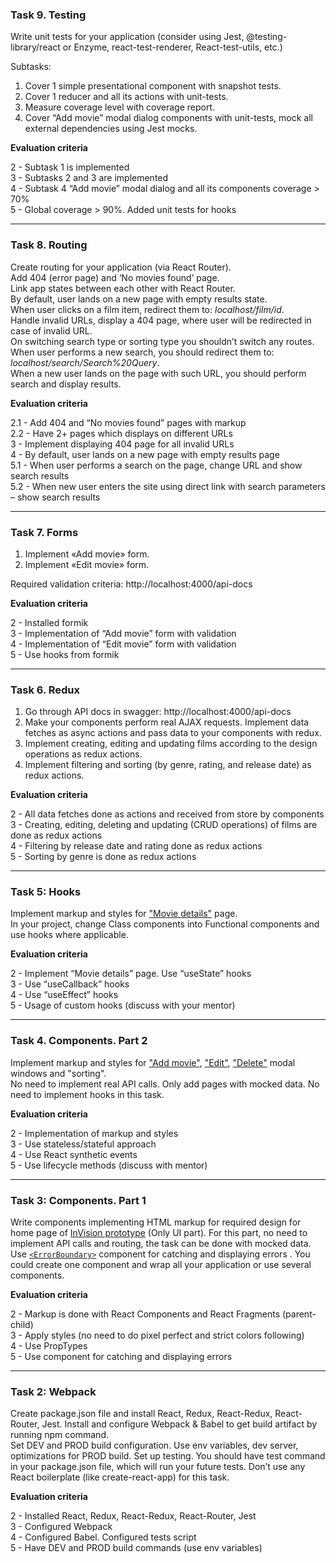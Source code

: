 ### Task 9. Testing

Write unit tests for your application (consider using Jest, @testing-library/react or Enzyme, react-test-renderer, React-test-utils, etc.)

Subtasks:

1. Cover 1 simple presentational component with snapshot tests.
2. Cover 1 reducer and all its actions with unit-tests.
3. Measure coverage level with coverage report.
4. Cover “Add movie” modal dialog components with unit-tests, mock all external dependencies using Jest mocks.

**Evaluation criteria**

2 - Subtask 1 is implemented  
3 - Subtasks 2 and 3 are implemented  
4 - Subtask 4 “Add movie” modal dialog and all its components coverage > 70%  
5 - Global coverage > 90%. Added unit tests for hooks

---

### Task 8. Routing

Create routing for your application (via React Router).  
Add 404 (error page) and ‘No movies found’ page.  
Link app states between each other with React Router.  
By default, user lands on a new page with empty results state.  
When user clicks on a film item, redirect them to:
_localhost/film/id_.  
Handle invalid URLs, display a 404 page, where user will be redirected in case of invalid URL.  
On switching search type or sorting type you shouldn’t switch any routes.  
When user performs a new search, you should redirect them to: _localhost/search/Search%20Query_.  
When a new user lands on the page with such URL, you should perform search and display results.

**Evaluation criteria**

2.1 - Add 404 and “No movies found” pages with markup  
2.2 - Have 2+ pages which displays on different URLs  
3 - Implement displaying 404 page for all invalid URLs  
4 - By default, user lands on a new page with empty results page  
5.1 - When user performs a search on the page, change URL and show search results  
5.2 - When new user enters the site using direct link with search parameters – show search results

---

### Task 7. Forms

1. Implement «Add movie» form.
2. Implement «Edit movie» form.

Required validation criteria: http://localhost:4000/api-docs

**Evaluation criteria**

2 - Installed formik  
3 - Implementation of “Add movie” form with validation  
4 - Implementation of “Edit movie” form with validation  
5 - Use hooks from formik

---

### Task 6. Redux

1. Go through API docs in swagger: http://localhost:4000/api-docs
2. Make your components perform real AJAX requests. Implement data fetches as async actions and pass data to your components with redux.
3. Implement creating, editing and updating films according to the design operations as redux actions.
4. Implement filtering and sorting (by genre, rating, and release date) as redux actions.

**Evaluation criteria**

2 - All data fetches done as actions and received from store by components  
3 - Creating, editing, deleting and updating (CRUD operations) of films are done as redux actions  
4 - Filtering by release date and rating done as redux actions  
5 - Sorting by genre is done as redux actions

---

### Task 5: Hooks

Implement markup and styles for ["Movie details"](https://projects.invisionapp.com/share/F9VXQ7IMZGY/#/screens/407583174) page.  
In your project, change Class components into Functional components and use hooks where applicable.

**Evaluation criteria**

2 - Implement “Movie details” page. Use “useState” hooks  
3 - Use “useCallback” hooks  
4 - Use “useEffect” hooks  
5 - Usage of custom hooks (discuss with your mentor)

---

### Task 4. Components. Part 2

Implement markup and styles for ["Add movie"](https://projects.invisionapp.com/share/F9VXQ7IMZGY/#/screens/406802247), ["Edit"](https://projects.invisionapp.com/share/F9VXQ7IMZGY/#/screens/406802252), ["Delete"](https://projects.invisionapp.com/share/F9VXQ7IMZGY/#/screens/406802251) modal windows and "sorting".  
No need to implement real API calls. Only add pages with mocked data. No need to implement hooks in this task.

**Evaluation criteria**

2 - Implementation of markup and styles  
3 - Use stateless/stateful approach  
4 - Use React synthetic events  
5 - Use lifecycle methods (discuss with mentor)

---

### Task 3: Components. Part 1

Write components implementing HTML markup for required design for home page of [InVision prototype](https://projects.invisionapp.com/share/F9VXQ7IMZGY/#/screens/406802250) (Only UI part). For this part, no need to implement API calls and routing, the task can be done with mocked data.  
Use [`<ErrorBoundary>`](https://reactjs.org/docs/error-boundaries.html) component for catching and displaying errors . You could create one component and wrap all your application or use several components.

**Evaluation criteria**

2 - Markup is done with React Components and React Fragments (parent-child)  
3 - Apply styles (no need to do pixel perfect and strict colors following)  
4 - Use PropTypes  
5 - Use <ErrorBoundary> component for catching and displaying errors

---

### Task 2: Webpack

Create package.json file and install React, Redux, React-Redux, React-Router, Jest. Install and configure Webpack & Babel to get build artifact by running npm command.  
Set DEV and PROD build configuration. Use env variables, dev server, optimizations for PROD build. Set up testing. You should have test command in your package.json file, which will run your future tests. Don’t use any React boilerplate (like create-react-app) for this task.

**Evaluation criteria**

2 - Installed React, Redux, React-Redux, React-Router, Jest  
3 - Configured Webpack  
4 - Configured Babel. Configured tests script  
5 - Have DEV and PROD build commands (use env variables)
